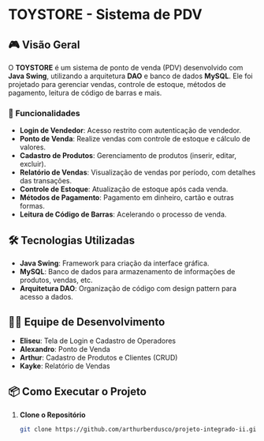 # TOYSTORE - Sistema de PDV

## 🎮 Visão Geral

O **TOYSTORE** é um sistema de ponto de venda (PDV) desenvolvido com **Java Swing**, utilizando a arquitetura **DAO** e banco de dados **MySQL**. Ele foi projetado para gerenciar vendas, controle de estoque, métodos de pagamento, leitura de código de barras e mais. 

### 🚀 Funcionalidades
- **Login de Vendedor**: Acesso restrito com autenticação de vendedor.
- **Ponto de Venda**: Realize vendas com controle de estoque e cálculo de valores.
- **Cadastro de Produtos**: Gerenciamento de produtos (inserir, editar, excluir).
- **Relatório de Vendas**: Visualização de vendas por período, com detalhes das transações.
- **Controle de Estoque**: Atualização de estoque após cada venda.
- **Métodos de Pagamento**: Pagamento em dinheiro, cartão e outras formas.
- **Leitura de Código de Barras**: Acelerando o processo de venda.

## 🛠️ Tecnologias Utilizadas

- **Java Swing**: Framework para criação da interface gráfica.
- **MySQL**: Banco de dados para armazenamento de informações de produtos, vendas, etc.
- **Arquitetura DAO**: Organização de código com design pattern para acesso a dados.

## 👨‍💻 Equipe de Desenvolvimento

- **Eliseu**: Tela de Login e Cadastro de Operadores
- **Alexandro**: Ponto de Venda
- **Arthur**: Cadastro de Produtos e Clientes (CRUD)
- **Kayke**: Relatório de Vendas

## 📦 Como Executar o Projeto

1. **Clone o Repositório**
   ```bash
   git clone https://github.com/arthurberdusco/projeto-integrado-ii.git
  
